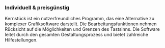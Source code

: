 ### Individuell & preisgünstig

Kernstück ist ein nutzerfreundliches Programm, das eine Alternative zu komplexer
Grafiksoftware darstellt. Die Bearbeitungsfunktionen nehmen Rücksicht auf die
Möglichkeiten und Grenzen des Tastsinns.
Die Software leitet durch den gesamten
Gestaltungsprozess und bietet zahlreiche
Hilfestellungen.